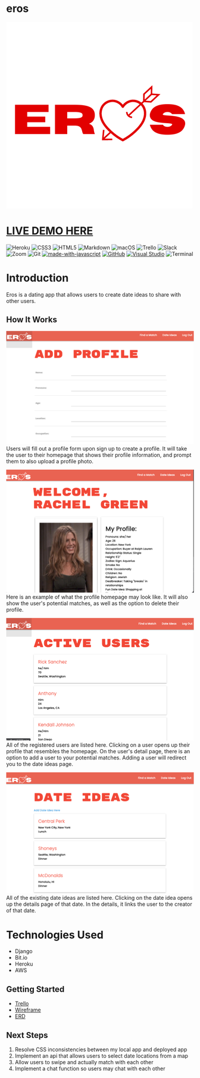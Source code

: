 # eros


![](main_app/static/media/eros_transparent.png)

# [LIVE DEMO HERE](https://eros.herokuapp.com/)

![Heroku](https://img.shields.io/badge/heroku-%23430098.svg?style=for-the-badge&logo=heroku&logoColor=white)
![CSS3](https://img.shields.io/badge/css3-%231572B6.svg?style=for-the-badge&logo=css3&logoColor=white)
![HTML5](https://img.shields.io/badge/html5-%23E34F26.svg?style=for-the-badge&logo=html5&logoColor=white)
![Markdown](https://img.shields.io/badge/markdown-%23000000.svg?style=for-the-badge&logo=markdown&logoColor=white)
![macOS](https://img.shields.io/badge/mac%20os-000000?style=for-the-badge&logo=macos&logoColor=F0F0F0)
![Trello](https://img.shields.io/badge/Trello-%23026AA7.svg?style=for-the-badge&logo=Trello&logoColor=white)
![Slack](https://img.shields.io/badge/Slack-4A154B?style=for-the-badge&logo=slack&logoColor=white)
![Zoom](https://img.shields.io/badge/Zoom-2D8CFF?style=for-the-badge&logo=zoom&logoColor=white)
![Git](https://img.shields.io/badge/git-%23F05033.svg?style=for-the-badge&logo=git&logoColor=white)
[![made-with-javascript](https://img.shields.io/badge/Made%20with-JavaScript-1f425f.svg)](https://www.javascript.com)
[![GitHub](https://badgen.net/badge/icon/github?icon=github&label)](https://github.com)
[![Visual Studio](https://badgen.net/badge/icon/visualstudio?icon=visualstudio&label)](https://visualstudio.microsoft.com)
![Terminal](https://badgen.net/badge/icon/terminal?icon=terminal&label)


# Introduction
Eros is a dating app that allows users to create date ideas to share with other users. 

## How It Works
![](main_app/static/media/readme/signup.png)
Users will fill out a profile form upon sign up to create a profile. It will take the user to their homepage that shows their profile information, and prompt them to also upload a profile photo.

![](main_app/static/media/readme/profile.png)
Here is an example of what the profile homepage may look like. It will also show the user's potential matches, as well as the option to delete their profile.

![](main_app/static/media/readme/users.png)
All of the registered users are listed here. Clicking on a user opens up their profile that resembles the homepage. On the user's detail page, there is an option to add a user to your potential matches. Adding a user will redirect you to the date ideas page.

![](main_app/static/media/readme/dateideas.png)
All of the existing date ideas are listed here. Clicking on the date idea opens up the details page of that date. In the details, it links the user to the creator of that date.


# Technologies Used
- Django
- Bit.io
- Heroku
- AWS

## Getting Started
- [Trello](https://trello.com/invite/b/8RvSJHk7/ATTI0c8709e2880d8886c640cae26546c38623E4EE1B/eros)
- [Wireframe](https://whimsical.com/project-4-UwTqjgYaoEz7P9aVjdxSc1)
- [ERD](https://lucid.app/lucidchart/6e346572-0f46-42f6-83fa-4d4d39894d09/edit?viewport_loc=56%2C210%2C896%2C526%2C0_0&invitationId=inv_2fcd580c-ef8a-4478-b6b6-4b6c29838209)


## Next Steps
1. Resolve CSS inconsistencies between my local app and deployed app
2. Implement an api that allows users to select date locations from a map
3. Allow users to swipe and actually match with each other
4. Implement a chat function so users may chat with each other
